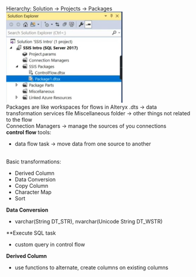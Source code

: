 Hierarchy:
Solution -> Projects -> Packages<br>
![Alt text](image.png)
<br>
Packages are like workspaces for flows in Alteryx
.dts -> data transformation services file
Miscellaneous folder -> other things not related to the flow 
<br>
Connection Managers -> manage the sources of you connections
<br>
**control flow**
tools:
- data flow task -> move data from one source to another

<br>
Basic transformations:

- Derived Column
- Data Conversion
- Copy Column
- Character Map
- Sort

**Data Conversion**
- varchar(String DT_STR), nvarchar(Unicode String DT_WSTR)

**Execute SQL task
- custom query in control flow

**Derived Column**
- use functions to alternate, create columns on existing columns
